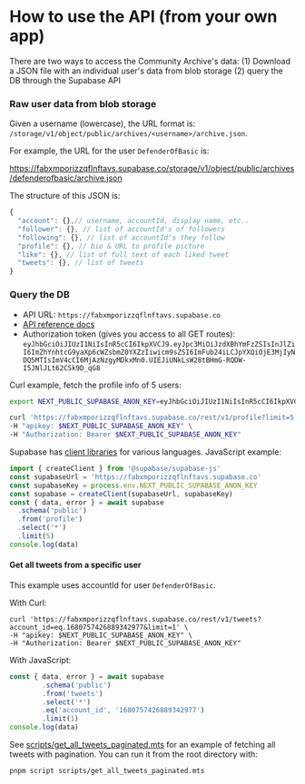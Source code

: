 # How to use the API (from your own app)

There are two ways to access the Community Archive's data: (1) Download a JSON file with an individual user's data from blob storage (2) query the DB through the Supabase API

### Raw user data from blob storage

Given a username (lowercase), the URL format is: `/storage/v1/object/public/archives/<username>/archive.json`. 

For example, the URL for the user `DefenderOfBasic` is:

https://fabxmporizzqflnftavs.supabase.co/storage/v1/object/public/archives/defenderofbasic/archive.json

The structure of this JSON is:

```js
{
  "account": {},// username, accountId, display name, etc..
  "follower": {}, // list of accountId's of followers
  "following": {}, // list of accountId's they follow
  "profile": {}, // bio & URL to profile picture
  "like": {}, // list of full text of each liked tweet
  "tweets": {}, // list of tweets
}
```

### Query the DB 

- API URL: `https://fabxmporizzqflnftavs.supabase.co`
- [API reference docs](https://open-birdsite-db.vercel.app/api/reference)
- Authorization token (gives you access to all GET routes): `eyJhbGciOiJIUzI1NiIsInR5cCI6IkpXVCJ9.eyJpc3MiOiJzdXBhYmFzZSIsInJlZiI6ImZhYnhtcG9yaXp6cWZsbmZ0YXZzIiwicm9sZSI6ImFub24iLCJpYXQiOjE3MjIyNDQ5MTIsImV4cCI6MjAzNzgyMDkxMn0.UIEJiUNkLsW28tBHmG-RQDW-I5JNlJLt62CSk9D_qG8`

Curl example, fetch the profile info of 5 users:

```bash
export NEXT_PUBLIC_SUPABASE_ANON_KEY=eyJhbGciOiJIUzI1NiIsInR5cCI6IkpXVCJ9.eyJpc3MiOiJzdXBhYmFzZSIsInJlZiI6ImZhYnhtcG9yaXp6cWZsbmZ0YXZzIiwicm9sZSI6ImFub24iLCJpYXQiOjE3MjIyNDQ5MTIsImV4cCI6MjAzNzgyMDkxMn0.UIEJiUNkLsW28tBHmG-RQDW-I5JNlJLt62CSk9D_qG8

curl 'https://fabxmporizzqflnftavs.supabase.co/rest/v1/profile?limit=5' \
-H "apikey: $NEXT_PUBLIC_SUPABASE_ANON_KEY" \
-H "Authorization: Bearer $NEXT_PUBLIC_SUPABASE_ANON_KEY"
```

Supabase has [client libraries](https://github.com/supabase/supabase#client-libraries) for various languages. JavaScript example:

```js
import { createClient } from '@supabase/supabase-js'
const supabaseUrl = 'https://fabxmporizzqflnftavs.supabase.co'
const supabaseKey = process.env.NEXT_PUBLIC_SUPABASE_ANON_KEY
const supabase = createClient(supabaseUrl, supabaseKey)
const { data, error } = await supabase
  .schema('public')
  .from('profile')
  .select('*')
  .limit(5)
console.log(data)
```

#### Get all tweets from a specific user

This example uses accountId for user `DefenderOfBasic`. 

With Curl:

```
curl 'https://fabxmporizzqflnftavs.supabase.co/rest/v1/tweets?account_id=eq.1680757426889342977&limit=1' \
-H "apikey: $NEXT_PUBLIC_SUPABASE_ANON_KEY" \
-H "Authorization: Bearer $NEXT_PUBLIC_SUPABASE_ANON_KEY"
```

With JavaScript:

```js
const { data, error } = await supabase
        .schema('public')
        .from('tweets')
        .select('*')
        .eq('account_id', '1680757426889342977') 
        .limit(1)
console.log(data)
```

See [scripts/get_all_tweets_paginated.mts](scripts/get_all_tweets_paginated.mts) for an example of fetching all tweets with pagination. You can run it from the root directory with:

```
pnpm script scripts/get_all_tweets_paginated.mts
```